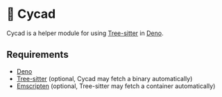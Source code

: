 # 🌴 Cycad

Cycad is a helper module for using [Tree-sitter][tree-sitter] in [Deno][deno].

## Requirements

- [Deno][deno]
- [Tree-sitter][tree-sitter] (optional, Cycad may fetch a binary automatically)
- [Emscripten][emscripten] (optional, Tree-sitter may fetch a container
  automatically)

<!-- links -->

[tree-sitter]: https://tree-sitter.github.io/tree-sitter/
[deno]: https://deno.land/manual/getting_started/installation
[emscripten]: https://emscripten.org/docs/getting_started/downloads.html
